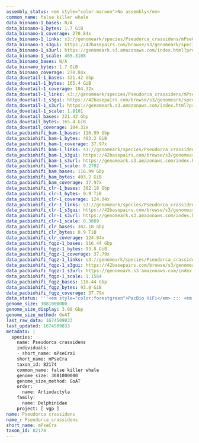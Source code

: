 ```yaml
---
assembly_status: <em style="color:maroon">No assembly</em>
common_name: false killer whale
data_bionano-1_bases: N/A
data_bionano-1_bytes: 1.7 GiB
data_bionano-1_coverage: 270.84x
data_bionano-1_links: s3://genomeark/species/Pseudorca_crassidens/mPseCra1/genomic_data/bionano/<br>
data_bionano-1_s3gui: https://42basepairs.com/browse/s3/genomeark/species/Pseudorca_crassidens/mPseCra1/genomic_data/bionano/
data_bionano-1_s3url: https://genomeark.s3.amazonaws.com/index.html?prefix=species/Pseudorca_crassidens/mPseCra1/genomic_data/bionano/
data_bionano-1_scale: 465.3108
data_bionano_bases: N/A
data_bionano_bytes: 1.7 GiB
data_bionano_coverage: 270.84x
data_dovetail-1_bases: 321.42 Gbp
data_dovetail-1_bytes: 165.4 GiB
data_dovetail-1_coverage: 104.32x
data_dovetail-1_links: s3://genomeark/species/Pseudorca_crassidens/mPseCra1/genomic_data/dovetail/<br>
data_dovetail-1_s3gui: https://42basepairs.com/browse/s3/genomeark/species/Pseudorca_crassidens/mPseCra1/genomic_data/dovetail/
data_dovetail-1_s3url: https://genomeark.s3.amazonaws.com/index.html?prefix=species/Pseudorca_crassidens/mPseCra1/genomic_data/dovetail/
data_dovetail-1_scale: 1.8101
data_dovetail_bases: 321.42 Gbp
data_dovetail_bytes: 165.4 GiB
data_dovetail_coverage: 104.32x
data_pacbiohifi_bam-1_bases: 116.99 Gbp
data_pacbiohifi_bam-1_bytes: 403.2 GiB
data_pacbiohifi_bam-1_coverage: 37.97x
data_pacbiohifi_bam-1_links: s3://genomeark/species/Pseudorca_crassidens/mPseCra1/genomic_data/pacbio_hifi/<br>
data_pacbiohifi_bam-1_s3gui: https://42basepairs.com/browse/s3/genomeark/species/Pseudorca_crassidens/mPseCra1/genomic_data/pacbio_hifi/
data_pacbiohifi_bam-1_s3url: https://genomeark.s3.amazonaws.com/index.html?prefix=species/Pseudorca_crassidens/mPseCra1/genomic_data/pacbio_hifi/
data_pacbiohifi_bam-1_scale: 0.2702
data_pacbiohifi_bam_bases: 116.99 Gbp
data_pacbiohifi_bam_bytes: 403.2 GiB
data_pacbiohifi_bam_coverage: 37.97x
data_pacbiohifi_clr-1_bases: 382.18 Gbp
data_pacbiohifi_clr-1_bytes: 0.9 TiB
data_pacbiohifi_clr-1_coverage: 124.04x
data_pacbiohifi_clr-1_links: s3://genomeark/species/Pseudorca_crassidens/mPseCra1/genomic_data/pacbio_hifi/<br>
data_pacbiohifi_clr-1_s3gui: https://42basepairs.com/browse/s3/genomeark/species/Pseudorca_crassidens/mPseCra1/genomic_data/pacbio_hifi/
data_pacbiohifi_clr-1_s3url: https://genomeark.s3.amazonaws.com/index.html?prefix=species/Pseudorca_crassidens/mPseCra1/genomic_data/pacbio_hifi/
data_pacbiohifi_clr-1_scale: 0.3889
data_pacbiohifi_clr_bases: 382.18 Gbp
data_pacbiohifi_clr_bytes: 0.9 TiB
data_pacbiohifi_clr_coverage: 124.04x
data_pacbiohifi_fqgz-1_bases: 116.44 Gbp
data_pacbiohifi_fqgz-1_bytes: 93.8 GiB
data_pacbiohifi_fqgz-1_coverage: 37.79x
data_pacbiohifi_fqgz-1_links: s3://genomeark/species/Pseudorca_crassidens/mPseCra1/genomic_data/pacbio_hifi/<br>
data_pacbiohifi_fqgz-1_s3gui: https://42basepairs.com/browse/s3/genomeark/species/Pseudorca_crassidens/mPseCra1/genomic_data/pacbio_hifi/
data_pacbiohifi_fqgz-1_s3url: https://genomeark.s3.amazonaws.com/index.html?prefix=species/Pseudorca_crassidens/mPseCra1/genomic_data/pacbio_hifi/
data_pacbiohifi_fqgz-1_scale: 1.1564
data_pacbiohifi_fqgz_bases: 116.44 Gbp
data_pacbiohifi_fqgz_bytes: 93.8 GiB
data_pacbiohifi_fqgz_coverage: 37.79x
data_status: '''<em style="color:forestgreen">PacBio HiFi</em> ::: <em style="color:forestgreen">Dovetail</em>'''
genome_size: 3081000000
genome_size_display: 3.08 Gbp
genome_size_method: GoAT
last_raw_data: 1674509833
last_updated: 1674509833
metadata: |
  species:
    name: Pseudorca crassidens
    individuals:
    - short_name: mPseCra1
    short_name: mPseCra
    taxon_id: 82174
    common_name: false killer whale
    genome_size: 3081000000
    genome_size_method: GoAT
    order:
      name: Artiodactyla
    family:
      name: Delphinidae
    project: [ vgp ]
name: Pseudorca crassidens
name_: Pseudorca_crassidens
short_name: mPseCra
taxon_id: 82174
---
```


